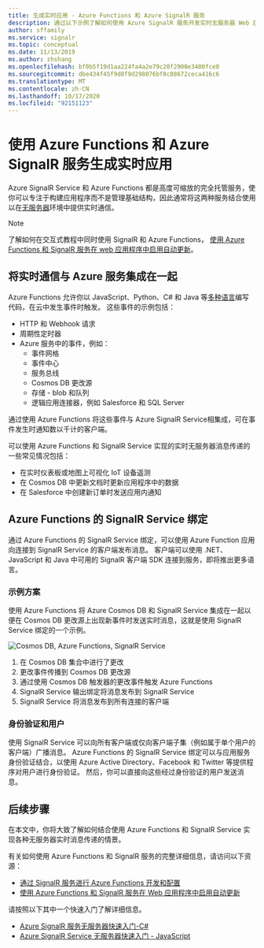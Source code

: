 ```yaml
---
title: 生成实时应用 - Azure Functions 和 Azure SignalR 服务
description: 通过以下示例了解如何使用 Azure SignalR 服务开发实时无服务器 Web 应用程序。
author: sffamily
ms.service: signalr
ms.topic: conceptual
ms.date: 11/13/2019
ms.author: zhshang
ms.openlocfilehash: bf0b5f19d1aa224fa4a2e79c20f2900e3400fce0
ms.sourcegitcommit: dbe434f45f9d0f9d298076bf8c08672ceca416c6
ms.translationtype: MT
ms.contentlocale: zh-CN
ms.lasthandoff: 10/17/2020
ms.locfileid: "92151123"
---
```

# <a name="build-real-time-apps-with-azure-functions-and-azure-signalr-service"></a>使用 Azure Functions 和 Azure SignalR 服务生成实时应用

Azure SignalR Service 和 Azure Functions 都是高度可缩放的完全托管服务，使你可以专注于构建应用程序而不是管理基础结构，因此通常将这两种服务结合使用以在[无服务器](https://azure.microsoft.com/solutions/serverless/)环境中提供实时通信。

> [!NOTE]
> 了解如何在交互式教程中同时使用 SignalR 和 Azure Functions， [使用 Azure Functions 和 SignalR 服务在 web 应用程序中启用自动更新](/learn/modules/automatic-update-of-a-webapp-using-azure-functions-and-signalr)。

## <a name="integrate-real-time-communications-with-azure-services"></a>将实时通信与 Azure 服务集成在一起

Azure Functions 允许你以 JavaScript、Python、C# 和 Java 等[多种语言](../azure-functions/supported-languages.md)编写代码，在云中发生事件时触发。 这些事件的示例包括：

* HTTP 和 Webhook 请求
* 周期性定时器
* Azure 服务中的事件，例如：
    - 事件网格
    - 事件中心
    - 服务总线
    - Cosmos DB 更改源
    - 存储 - blob 和队列
    - 逻辑应用连接器，例如 Salesforce 和 SQL Server

通过使用 Azure Functions 将这些事件与 Azure SignalR Service相集成，可在事件发生时通知数以千计的客户端。

可以使用 Azure Functions 和 SignalR Service 实现的实时无服务器消息传递的一些常见情况包括：

* 在实时仪表板或地图上可视化 IoT 设备遥测
* 在 Cosmos DB 中更新文档时更新应用程序中的数据
* 在 Salesforce 中创建新订单时发送应用内通知

## <a name="signalr-service-bindings-for-azure-functions"></a>Azure Functions 的 SignalR Service 绑定

通过 Azure Functions 的 SignalR Service 绑定，可以使用 Azure Function 应用向连接到 SignalR Service 的客户端发布消息。 客户端可以使用 .NET、JavaScript 和 Java 中可用的 SignalR 客户端 SDK 连接到服务，即将推出更多语言。

### <a name="an-example-scenario"></a>示例方案

使用 Azure Functions 将 Azure Cosmos DB 和 SignalR Service 集成在一起以便在 Cosmos DB 更改源上出现新事件时发送实时消息，这就是使用 SignalR Service 绑定的一个示例。

![Cosmos DB, Azure Functions, SignalR Service](media/signalr-concept-azure-functions/signalr-cosmosdb-functions.png)

1. 在 Cosmos DB 集合中进行了更改
2. 更改事件传播到 Cosmos DB 更改源
3. 通过使用 Cosmos DB 触发器的更改事件触发 Azure Functions
4. SignalR Service 输出绑定将消息发布到 SignalR Service
5. SignalR Service 将消息发布到所有连接的客户端

### <a name="authentication-and-users"></a>身份验证和用户

使用 SignalR Service 可以向所有客户端或仅向客户端子集（例如属于单个用户的客户端）广播消息。 Azure Functions 的 SignalR Service 绑定可以与应用服务身份验证结合，以使用 Azure Active Directory、Facebook 和 Twitter 等提供程序对用户进行身份验证。 然后，你可以直接向这些经过身份验证的用户发送消息。

## <a name="next-steps"></a>后续步骤

在本文中，你将大致了解如何结合使用 Azure Functions 和 SignalR Service 实现各种无服务器实时消息传递的情景。

有关如何使用 Azure Functions 和 SignalR 服务的完整详细信息，请访问以下资源：

* [通过 SignalR 服务进行 Azure Functions 开发和配置](signalr-concept-serverless-development-config.md)
* [使用 Azure Functions 和 SignalR 服务在 Web 应用程序中启用自动更新](/learn/modules/automatic-update-of-a-webapp-using-azure-functions-and-signalr)

请按照以下其中一个快速入门了解详细信息。

* [Azure SignalR 服务无服务器快速入门-C#](signalr-quickstart-azure-functions-csharp.md)
* [Azure SignalR Service 无服务器快速入门 - JavaScript](signalr-quickstart-azure-functions-javascript.md)